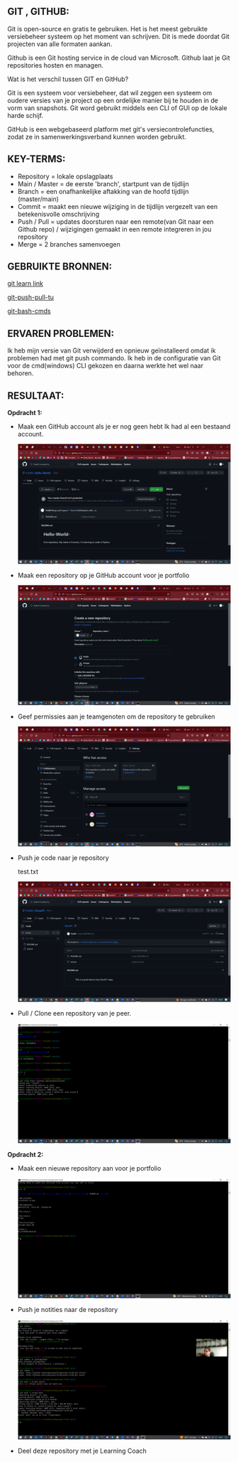 ## GIT , GITHUB:

Git is open-source en gratis te gebruiken. Het is het meest gebruikte versiebeheer systeem
op het moment van schrijven. Dit is mede doordat Git projecten van alle formaten aankan.

Github is een Git hosting service in de cloud van Microsoft. Github laat je Git repositories hosten en managen. 

Wat is het verschil tussen GIT en GitHub?

Git is een systeem voor versiebeheer, dat wil zeggen een systeem om oudere versies van je project op een ordelijke manier bij te houden in de vorm van snapshots. Git word gebruikt middels een CLI of GUI op de lokale harde schijf.

GitHub is een webgebaseerd platform met git's versiecontrolefuncties, zodat ze in samenwerkingsverband kunnen worden gebruikt.

## KEY-TERMS:
* Repository = lokale opslagplaats
* Main / Master = de eerste 'branch', startpunt van de tijdlijn
* Branch = een onafhankelijke aftakking van de hoofd tijdlijn (master/main)
* Commit = maakt een nieuwe wijziging in de tijdlijn vergezelt van een betekenisvolle omschrijving 
* Push / Pull = updates doorsturen naar een remote(van Git naar een Github repo) / wijzigingen gemaakt in een remote integreren in jou repository
* Merge = 2 branches samenvoegen

## GEBRUIKTE BRONNEN:

[git learn link](https://apwt.gitbook.io/leerlijn-git/)

[git-push-pull-tu](https://www.datacamp.com/tutorial/git-push-pull)

[git-bash-cmds](https://dev.classmethod.jp/articles/git-bash-commands/)

## ERVAREN PROBLEMEN:

Ik heb mijn versie van Git verwijderd en opnieuw geïnstalleerd omdat ik problemen had met git push commando. Ik heb in de configuratie van Git voor de cmd(windows) CLI gekozen en daarna werkte het wel naar behoren.

## RESULTAAT:

**Opdracht 1:**
* Maak een GitHub account als je er nog geen hebt
  Ik had al een bestaand account.

  ![PrtSc](../00_includes/SCREENSHOTS/Git/2023-06-05_9.png) 

* Maak een repository op je GitHub account voor je portfolio

  ![PrtSc](../00_includes/SCREENSHOTS/Git/2023-06-05_8.png)

* Geef permissies aan je teamgenoten om de repository te gebruiken

  ![PrtSc](../00_includes/SCREENSHOTS/Git/2023-06-05_7.png)

* Push je code naar je repository

  test.txt

  ![PrtSc](../00_includes/SCREENSHOTS/Git/2023-06-05_5.png)

* Pull / Clone een repository van je peer.

  ![PrtSc](../00_includes/SCREENSHOTS/Git/2023-06-05_10.png)


**Opdracht 2:**
* Maak een nieuwe repository aan voor je portfolio

  ![PrtSc](../00_includes/SCREENSHOTS/Git/2023-06-05_6.png)

* Push je notities naar de repository

  ![PrtSc](../00_includes/SCREENSHOTS/Git/2023-06-06_4.png)
  
* Deel deze repository met je Learning Coach
